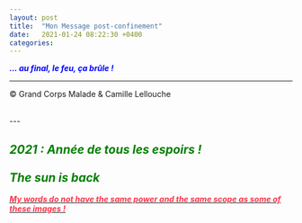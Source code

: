 ```yaml
---
layout: post
title:  "Mon Message post-confinement"
date:   2021-01-24 08:22:30 +0400
categories: 
---
```



<span style="color: blue">***... au final, le feu, ça brûle !***</span>
<br/>


---
&copy;  Grand Corps Malade & Camille Lellouche

<br>
---


<span style="color: green">***2021 : Année de tous les espoirs !***</span>
<br>
<br>
<span style="color: green">***The sun is back***</span>
---
<a href="https://pixabay.com/fr/users/alexey_hulsov-388655/?utm_source=link-attribution&amp;utm_medium=referral&amp;utm_campaign=image&amp;utm_content=5855218"><span style="color:  #ff3349">***My words do not have the same power and the same scope as some of these images !***</span></a>